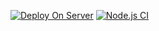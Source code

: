 [![Deploy On Server](https://github.com/mo13ammad/jatajar-front/actions/workflows/deploy.yml/badge.svg)](https://github.com/mo13ammad/jatajar-front/actions/workflows/deploy.yml)
[![Node.js CI](https://github.com/mo13ammad/jatajar-front/actions/workflows/node.js.yml/badge.svg)](https://github.com/mo13ammad/jatajar-front/actions/workflows/node.js.yml)

